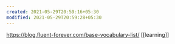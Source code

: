 ```yaml
---
created: 2021-05-29T20:59:16+05:30
modified: 2021-05-29T20:59:28+05:30
---
```


https://blog.fluent-forever.com/base-vocabulary-list/
[[learning]]